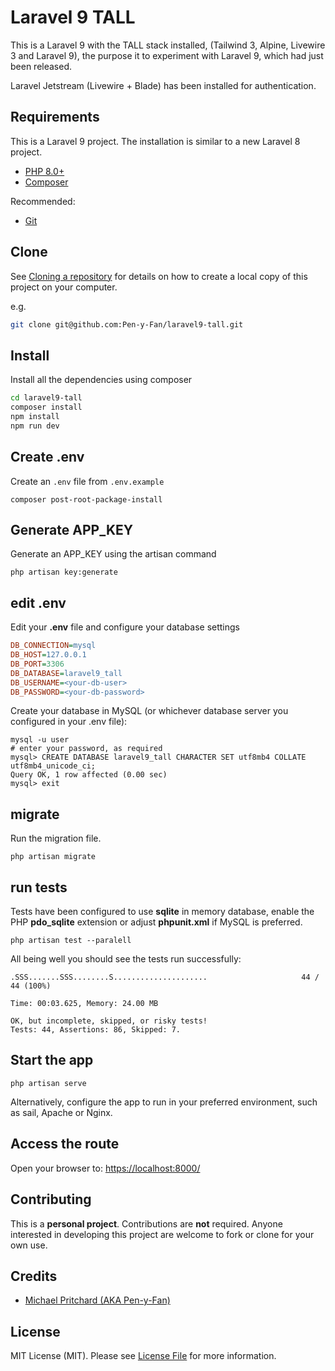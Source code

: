 # Laravel 9 TALL

This is a Laravel 9 with the TALL stack installed, (Tailwind 3, Alpine, Livewire 3 and Laravel 9), the purpose it to 
experiment with Laravel 9, which had just been released.

Laravel Jetstream (Livewire + Blade) has been installed for authentication.

## Requirements

This is a Laravel 9 project. The installation is similar to a new Laravel 8 project.

- [PHP 8.0+](https://www.php.net/downloads.php)
- [Composer](https://getcomposer.org)

Recommended:

- [Git](https://git-scm.com/downloads)

## Clone

See [Cloning a repository](https://help.github.com/en/articles/cloning-a-repository) for details on how to create a
local copy of this project on your computer.

e.g.

```sh
git clone git@github.com:Pen-y-Fan/laravel9-tall.git
```

## Install

Install all the dependencies using composer

```sh
cd laravel9-tall
composer install
npm install
npm run dev
```

## Create .env

Create an `.env` file from `.env.example`

```shell script
composer post-root-package-install
```

## Generate APP_KEY

Generate an APP_KEY using the artisan command

```shell script
php artisan key:generate
```

## edit .env

Edit your **.env** file and configure your database settings

```ini
DB_CONNECTION=mysql
DB_HOST=127.0.0.1
DB_PORT=3306
DB_DATABASE=laravel9_tall
DB_USERNAME=<your-db-user>
DB_PASSWORD=<your-db-password>
```

Create your database in MySQL (or whichever database server you configured in your .env file):

```shell
mysql -u user
# enter your password, as required
mysql> CREATE DATABASE laravel9_tall CHARACTER SET utf8mb4 COLLATE utf8mb4_unicode_ci;
Query OK, 1 row affected (0.00 sec)
mysql> exit
```

## migrate

Run the migration file.

```shell
php artisan migrate
```

## run tests

Tests have been configured to use **sqlite** in memory database, enable the PHP **pdo_sqlite** extension or adjust 
**phpunit.xml** if MySQL is preferred.

```shell
php artisan test --paralell
```

All being well you should see the tests run successfully:

```text
.SSS.......SSS........S.....................                     44 / 44 (100%)

Time: 00:03.625, Memory: 24.00 MB

OK, but incomplete, skipped, or risky tests!
Tests: 44, Assertions: 86, Skipped: 7.      
```

## Start the app

```shell
php artisan serve
```

Alternatively, configure the app to run in your preferred environment, such as sail, Apache or Nginx.

## Access the route

Open your browser to: <https://localhost:8000/>

## Contributing

This is a **personal project**. Contributions are **not** required. Anyone interested in developing this project are
welcome to fork or clone for your own use.

## Credits

- [Michael Pritchard \(AKA Pen-y-Fan\)](https://github.com/pen-y-fan)

## License

MIT License (MIT). Please see [License File](LICENSE.md) for more information.
